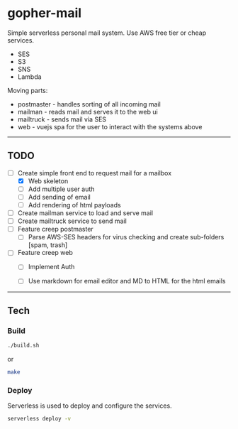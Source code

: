 # gopher-mail
Simple serverless personal mail system. Use AWS free tier or cheap services.

- SES
- S3
- SNS
- Lambda

Moving parts:
- postmaster - handles sorting of all incoming mail
- mailman - reads mail and serves it to the web ui
- mailtruck - sends mail via SES
- web - vuejs spa for the user to interact with the systems above

---
## TODO
* [ ] Create simple front end to request mail for a mailbox
  * [x] Web skeleton
  * [ ] Add multiple user auth
  * [ ] Add sending of email
  * [ ] Add rendering of html payloads
* [ ] Create mailman service to load and serve mail
* [ ] Create mailtruck service to send mail
* [ ] Feature creep postmaster
  * [ ] Parse AWS-SES headers for virus checking and create sub-folders [spam, trash]
* [ ] Feature creep web
  * [ ] Implement Auth
  * [ ] Use markdown for email editor and MD to HTML for the html emails


---
## Tech
### Build
```bash
./build.sh
```
or
```bash
make
```

### Deploy
Serverless is used to deploy and configure the services.
```bash
serverless deploy -v
```

